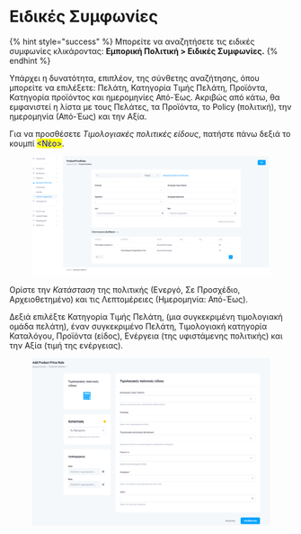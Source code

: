 # Ειδικές Συμφωνίες

{% hint style="success" %}
Μπορείτε να αναζητήσετε τις ειδικές συμφωνίες κλικάροντας: **Εμπορική Πολιτική > Ειδικές Συμφωνίες.**
{% endhint %}

Υπάρχει η δυνατότητα, επιπλέον, της σύνθετης αναζήτησης, όπου μπορείτε να επιλέξετε: Πελάτη, Κατηγορία Τιμής Πελάτη, Προϊόντα, Κατηγορία προϊόντος και ημερομηνίες Από-Έως. Ακριβώς από κάτω, θα εμφανιστεί η λίστα με τους Πελάτες, τα Προϊόντα, το Policy (πολιτική), την ημερομηνία (Από-Έως) και την Αξία.

Για να προσθέσετε _Τιμολογιακές πολιτικές είδους_, πατήστε πάνω δεξιά το κουμπί <mark style="color:blue;"><Νέο></mark>.

<figure><img src="../.gitbook/assets/ScreenHunter 68.png" alt=""><figcaption></figcaption></figure>

Ορίστε την _Κατάσταση_ της πολιτικής (Ενεργό, Σε Προσχέδιο, Αρχειοθετημένο) και τις Λεπτομέρειες (Ημερομηνία: Από-Έως).

Δεξιά επιλέξτε Κατηγορία Τιμής Πελάτη, (μια συγκεκριμένη τιμολογιακή ομάδα πελάτη), έναν συγκεκριμένο Πελάτη, Τιμολογιακή κατηγορία Καταλόγου, Προϊόντα (είδος), Ενέργεια (της υφιστάμενης πολιτικής) και την Αξία (τιμή της ενέργειας).

<figure><img src="../.gitbook/assets/ScreenHunter 69.png" alt=""><figcaption></figcaption></figure>
